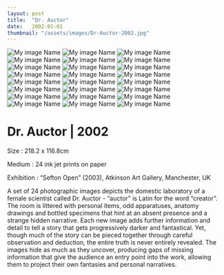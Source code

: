 ```yaml
---
layout: post
title:  "Dr. Auctor"
date:   2002-01-01
thumbnail: "/assets/images/Dr-Auctor-2002.jpg"
---
```


![My image Name](/assets/images/Dr-Auctor_01.jpg)
![My image Name](/assets/images/Dr-Auctor_02.jpg)
![My image Name](/assets/images/Dr-Auctor_03.jpg)
![My image Name](/assets/images/Dr-Auctor_04.jpg)
![My image Name](/assets/images/Dr-Auctor_05.jpg)
![My image Name](/assets/images/Dr-Auctor_06.jpg)
![My image Name](/assets/images/Dr-Auctor_07.jpg)
![My image Name](/assets/images/Dr-Auctor_08.jpg)
![My image Name](/assets/images/Dr-Auctor_09.jpg)
![My image Name](/assets/images/Dr-Auctor_10.jpg)
![My image Name](/assets/images/Dr-Auctor_11.jpg)
![My image Name](/assets/images/Dr-Auctor_12.jpg)
![My image Name](/assets/images/Dr-Auctor_13.jpg)
![My image Name](/assets/images/Dr-Auctor_14.jpg)
![My image Name](/assets/images/Dr-Auctor_15.jpg)
![My image Name](/assets/images/Dr-Auctor_16.jpg)
![My image Name](/assets/images/Dr-Auctor_17.jpg)
![My image Name](/assets/images/Dr-Auctor_18.jpg)
![My image Name](/assets/images/Dr-Auctor_19.jpg)
![My image Name](/assets/images/Dr-Auctor_20.jpg)
![My image Name](/assets/images/Dr-Auctor_21.jpg)
![My image Name](/assets/images/Dr-Auctor_22.jpg)
![My image Name](/assets/images/Dr-Auctor_23.jpg)
![My image Name](/assets/images/Dr-Auctor_24.jpg)

# Dr. Auctor | 2002

Size
: 218.2 x 116.8cm

Medium
: 24 ink jet prints on paper

Exhibition
: “Sefton Open” (2003), Atkinson Art Gallery, Manchester, UK
   
A set of 24 photographic images depicts the domestic laboratory of a female scientist called Dr. Auctor  - “auctor” is Latin for the word “creator”.  The room is littered with personal items, odd apparatuses, anatomy drawings and bottled specimens that hint at an absent presence and a strange hidden narrative.  Each new image adds further information and detail to tell a story that gets progressively darker and fantastical.  Yet, though much of the story can be pieced together through careful observation and deduction, the entire truth is never entirely revealed.  The images hide as much as they uncover, producing gaps of missing information that give the audience an entry point into the work, allowing them to project their own fantasies and personal narratives.